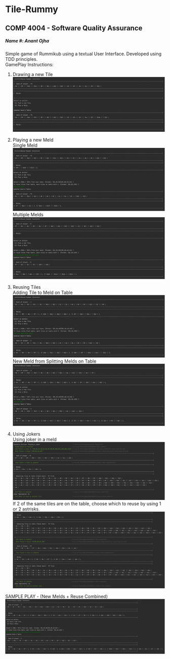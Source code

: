 # Tile-Rummy
## COMP 4004 - Software Quality Assurance 

##### **Name #:**    *Anant Ojha*

Simple game of Rummikub using a textual User Interface.  Developed using TDD principles. 
<br>
GamePlay Instructions:


1. Drawing a new Tile <br>
![DrawingNewTile](src/Images/DrawNewTile.png)

2. Playing a new Meld <br>
Single Meld
   ![PlayingSingleMeld](src/Images/PlayingSingleMeld.png)
Multiple Melds
   ![PlayingMultipleMeld](src/Images/PlayingMultipleMelds.png)

3. Reusing Tiles <br>
Adding Tile to Meld on Table
   ![AddingTileToExistingMeld](src/Images/AddingTileToExistingMeld.png)
New Meld from Splitting Melds on Table
   ![SplittingMelds](src/Images/SplittingMelds.png)

4. Using Jokers <br>
Using joker in a meld
   ![JokerMeld](src/Images/JokerMeld.png)
If 2 of the same tiles are on the table, choose which to reuse by using 1 or 2 astrisks.
   ![Joker](src/Images/Joker.png)

SAMPLE PLAY - (New Melds + Reuse Combined)
![NewMeldReuseTiles](src/Images/NewMeldReuseTiles.png) 
   
